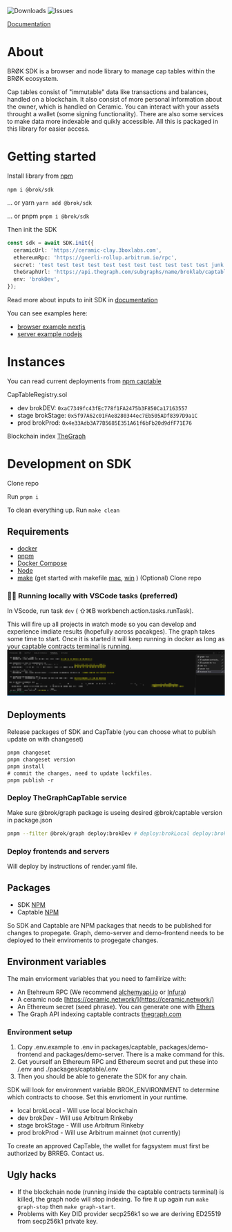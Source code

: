 ![Downloads](https://img.shields.io/npm/dw/@brok/sdk?label=Downloads)
![Issues](https://img.shields.io/github/issues/BROKLab/brok-monorepo)

[Documentation](https://demo-docs-site.onrender.com/sdk-documentation)

# About

BRØK SDK is a browser and node library to manage cap tables within the BRØK ecosystem.

Cap tables consist of "immutable" data like transactions and balances, handled on a blockchain. It also consist of more personal information about the owner, which is handled on Ceramic. You can interact with your assets throught a wallet (some signing functionality). There are also some services to make data more indexable and quikly accessible. All this is packaged in this library for easier access.

# Getting started

Install library from [npm](https://www.npmjs.com/package/@brok/sdk)

`npm i @brok/sdk`

... or yarn
`yarn add @brok/sdk`

... or pnpm
`pnpm i @brok/sdk`

Then init the SDK

```ts
const sdk = await SDK.init({
  ceramicUrl: 'https://ceramic-clay.3boxlabs.com',
  ethereumRpc: 'https://goerli-rollup.arbitrum.io/rpc',
  secret: 'test test test test test test test test test test test junk',
  theGraphUrl: 'https://api.thegraph.com/subgraphs/name/broklab/captable_dev_11',
  env: 'brokDev',
});
```

Read more about inputs to init SDK in [documentation](https://demo-docs-site.onrender.com/sdk-documentation)

You can see examples here:

- [browser example nextjs](https://stackblitz.com/edit/nextjs-j6bqhx?file=pages%2Findex.js)
- [server example nodejs](https://stackblitz.com/edit/node-bzd6sj?file=index.js)

# Instances

You can read current deployments from [npm captable](https://www.npmjs.com/package/@brok/captable)

CapTableRegistry.sol

- dev brokDEV: `0xaC7349fc43fEc778f1FA2475b3F850Ca17163557`
- stage brokStage: `0x5f97A62c01FAe8280344ec7Eb505ADf8397D9a1C`
- prod brokProd: `0x4e33Adb3A77B5685E351A61f6bFb20d9dfF71E76`

Blockchain index [TheGraph](https://api.thegraph.com/subgraphs/name/broklab/captable_dev_11)

# Development on SDK

Clone repo

Run `pnpm i`

To clean everything up. Run `make clean`

## Requirements

- [docker](https://docs.docker.com/get-docker/)
- [pnpm](https://pnpm.io/installation)
- [Docker Compose](https://www.digitalocean.com/community/tutorials/how-to-install-and-use-docker-compose-on-ubuntu-20-04)
- [Node](https://nodejs.org/en/blog/release/v16.14.2/)
- [make](https://opensource.com/article/18/8/what-how-makefile) (get started with makefile [mac](https://formulae.brew.sh/formula/make), [win](https://stackoverflow.com/questions/32127524/how-to-install-and-use-make-in-windows) ) (Optional)
  Clone repo

### 👩‍💻 Running locally with VSCode tasks (preferred)

In VScode, run task `dev` ( ⇧⌘B workbench.action.tasks.runTask).

This will fire up all projects in watch mode so you can develop and experience imdiate results (hopefully across pacakges).
The graph takes some time to start. Once it is started it will keep running in docker as long as your captable contracts terminal is running.
![terminal_tabs](screenshot/terminal_tabs.png)

## Deployments

Release packages of SDK and CapTable (you can choose what to publish update on with changeset)

```
pnpm changeset
pnpm changeset version
pnpm install
# commit the changes, need to update lockfiles.
pnpm publish -r
```

### Deploy TheGraphCapTable service

Make sure @brok/graph package is useing desired @brok/captable version in package.json

```bash
pnpm --filter @brok/graph deploy:brokDev # deploy:brokLocal deploy:brokStage deploy:brokProd
```

### Deploy frontends and servers

Will deploy by instructions of render.yaml file.

## Packages

- SDK [NPM](https://www.npmjs.com/package/@brok/sdk)
- Captable [NPM](https://www.npmjs.com/package/@brok/captable)

So SDK and Captable are NPM packages that needs to be published for changes to propegate.
Graph, demo-server and demo-frontend needs to be deployed to their enviroments to progegate changes.

## Environment variables

The main enviorment variables that you need to familirize with:

- An Etehreum RPC (We recommend [alchemyapi.io](https://dashboard.alchemyapi.io/) or [Infura](https://infura.io/))
- A ceramic node [https://ceramic.network/](https://ceramic.network/)
- An Ethereum secret (seed phrase). You can generate one with [Ethers](https://docs.ethers.io/v5/)
- The Graph API indexing captable contracts [thegraph.com](https://thegraph.com/en/)

### Environment setup

1. Copy .env.example to .env in packages/captable, packages/demo-frontend and packages/demo-server. There is a make command for this.
1. Get yourself an Ethereum RPC and Ethereum secret and put these into /.env and ./packages/captable/.env
1. Then you should be able to generate the SDK for any chain.

SDK will look for environment variable BROK_ENVIRONMENT to determine which contracts to choose. Set this envrioment in your runtime.

- local brokLocal - Will use local blockchain
- dev brokDev - Will use Arbitrum Rinkeby
- stage brokStage - Will use Arbitrum Rinkeby
- prod brokProd - Will use Arbitrum mainnet (not currently)

To create an approved CapTable, the wallet for fagsystem must first be authorized by BRREG. Contact us.

## Ugly hacks

- If the blockchain node (running inside the captable contracts terminal) is killed, the graph node will stop indexing. To fire it up again run `make graph-stop` then `make graph-start`.
- Problems with Key DID provider secp256k1 so we are deriving ED25519 from secp256k1 private key.
